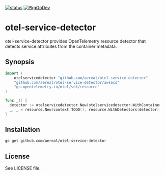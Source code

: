 [![status][ci-status-badge]][ci-status]
[![PkgGoDev][pkg-go-dev-badge]][pkg-go-dev]

# otel-service-detector

otel-service-detector provides OpenTelemetry resource detector that detects service attributes from the container metadata.

## Synopsis

```go
import (
	otelservicedetector "github.com/aereal/otel-service-detector"
	"github.com/aereal/otel-service-detector/awsecs"
	"go.opentelemetry.io/otel/sdk/resource"
)

func _() {
  detector := otelservicedetector.New(otelservicedetector.WithContainerMetadataProvider(awsecs.New()))
  _, _ = resource.New(context.TODO(), resource.WithDetectors(detector))
}
```

## Installation

```sh
go get github.com/aereal/otel-service-detector
```

## License

See LICENSE file.

[pkg-go-dev]: https://pkg.go.dev/github.com/aereal/otel-service-detector
[pkg-go-dev-badge]: https://pkg.go.dev/badge/aereal/otel-service-detector
[ci-status-badge]: https://github.com/aereal/otel-service-detector/workflows/CI/badge.svg?branch=main
[ci-status]: https://github.com/aereal/otel-service-detector/actions/workflows/CI
